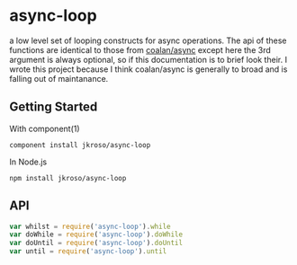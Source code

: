# async-loop

a low level set of looping constructs for async operations. The api of these functions are identical to those from [coalan/async](https://github.com/caolan/async) except here the 3rd argument is always optional, so if this documentation is to brief look their. I wrote this project because I think coalan/async is generally to broad and is falling out of maintanance.

## Getting Started

With component(1) 

`component install jkroso/async-loop`

In Node.js 

`npm install jkroso/async-loop`

## API

```javascript
var whilst = require('async-loop').while
var doWhile = require('async-loop').doWhile
var doUntil = require('async-loop').doUntil
var until = require('async-loop').until
```
